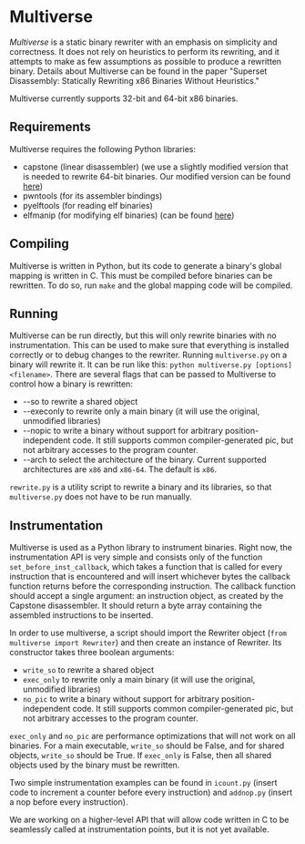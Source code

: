 # Multiverse

*Multiverse* is a static binary rewriter with an emphasis on simplicity and correctness.  It does not rely on heuristics to perform its rewriting, and it attempts to make as few assumptions as possible to produce a rewritten binary.  Details about Multiverse can be found in the paper "Superset Disassembly: Statically Rewriting x86 Binaries Without Heuristics."

Multiverse currently supports 32-bit and 64-bit x86 binaries.

## Requirements

Multiverse requires the following Python libraries:
* capstone (linear disassembler) (we use a slightly modified version that is needed to rewrite 64-bit binaries.  Our modified version can be found [here](https://github.com/baumane/capstone))
* pwntools (for its assembler bindings)
* pyelftools (for reading elf binaries)
* elfmanip (for modifying elf binaries) (can be found [here](https://github.com/schieb/ELFManip))

## Compiling

Multiverse is written in Python, but its code to generate a binary's global mapping is written in C.  This must be compiled before binaries can be rewritten.  To do so, run `make` and the global mapping code will be compiled.

## Running

Multiverse can be run directly, but this will only rewrite binaries with no instrumentation.  This can be used to make sure that everything is installed correctly or to debug changes to the rewriter.  Running `multiverse.py` on a binary will rewrite it.  It can be run like this: `python multiverse.py [options] <filename>`.  There are several flags that can be passed to Multiverse to control how a binary is rewritten:
* --so to rewrite a shared object
* --execonly to rewrite only a main binary (it will use the original, unmodified libraries)
* --nopic to write a binary without support for arbitrary position-independent code.  It still supports common compiler-generated pic, but not arbitrary accesses to the program counter.
* --arch to select the architecture of the binary.  Current supported architectures are `x86` and `x86-64`.  The default is `x86`.

`rewrite.py` is a utility script to rewrite a binary and its libraries, so that `multiverse.py` does not have to be run manually.

## Instrumentation

Multiverse is used as a Python library to instrument binaries.  Right now, the instrumentation API is very simple and consists only of the function `set_before_inst_callback`, which takes a function that is called for every instruction that is encountered and will insert whichever bytes the callback function returns before the corresponding instruction.  The callback function should accept a single argument: an instruction object, as created by the Capstone disassembler.  It should return a byte array containing the assembled instructions to be inserted.

In order to use multiverse, a script should import the Rewriter object (`from multiverse import Rewriter`) and then create an instance of Rewriter.  Its constructor takes three boolean arguments:
* `write_so` to rewrite a shared object
* `exec_only` to rewrite only a main binary (it will use the original, unmodified libraries)
* `no_pic` to write a binary without support for arbitrary position-independent code.  It still supports common compiler-generated pic, but not arbitrary accesses to the program counter.

`exec_only` and `no_pic` are performance optimizations that will not work on all binaries.  For a main executable, `write_so` should be False, and for shared objects, `write_so` should be True.  If `exec_only` is False, then all shared objects used by the binary must be rewritten.

Two simple instrumentation examples can be found in `icount.py` (insert code to increment a counter before every instruction) and `addnop.py` (insert a nop before every instruction).

We are working on a higher-level API that will allow code written in C to be seamlessly called at instrumentation points, but it is not yet available.

